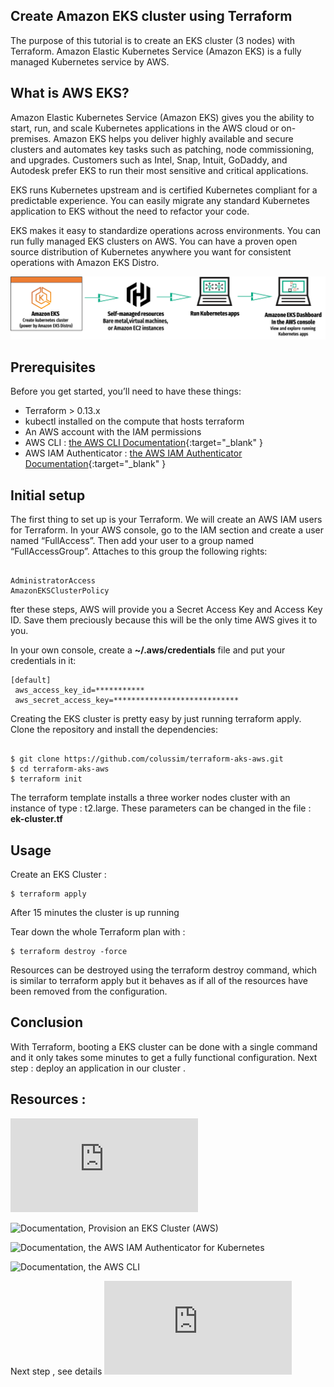 ## Create Amazon EKS cluster using Terraform

The purpose of this tutorial is to create an EKS cluster (3 nodes) with Terraform. Amazon Elastic Kubernetes Service (Amazon EKS) is a fully managed Kubernetes service by AWS.

## What is AWS EKS?

Amazon Elastic Kubernetes Service (Amazon EKS) gives you the ability to start, run, and scale Kubernetes applications in the AWS cloud or on-premises. Amazon EKS helps you deliver highly available and secure clusters and automates key tasks such as patching, node commissioning, and upgrades. Customers such as Intel, Snap, Intuit, GoDaddy, and Autodesk prefer EKS to run their most sensitive and critical applications.

EKS runs Kubernetes upstream and is certified Kubernetes compliant for a predictable experience. You can easily migrate any standard Kubernetes application to EKS without the need to refactor your code.

EKS makes it easy to standardize operations across environments. You can run fully managed EKS clusters on AWS. You can have a proven open source distribution of Kubernetes anywhere you want for consistent operations with Amazon EKS Distro.

![AWS EKS, AWS EKS infra](/images/aws-eks.png)


## Prerequisites

Before you get started, you’ll need to have these things:
* Terraform > 0.13.x
* kubectl installed on the compute that hosts terraform
* An AWS account with the IAM permissions
* AWS CLI : [the AWS CLI Documentation](https://github.com/aws/aws-cli/tree/v2){:target="_blank" }
* AWS IAM Authenticator : [the AWS IAM Authenticator Documentation](https://docs.aws.amazon.com/eks/latest/userguide/install-aws-iam-authenticator.html){:target="_blank" }


## Initial setup

The first thing to set up is your Terraform. We will create an AWS IAM users for Terraform.
In your AWS console, go to the IAM section and create a user named “FullAccess”. Then add your user to a group named “FullAccessGroup”. Attaches to this group the following rights:

```

AdministratorAccess
AmazonEKSClusterPolicy

```
fter these steps, AWS will provide you a Secret Access Key and Access Key ID. Save them preciously because this will be the only time AWS gives it to you.

In your own console, create a **~/.aws/credentials** file and put your credentials in it:
```
[default]
 aws_access_key_id=***********
 aws_secret_access_key=****************************

```

Creating the EKS cluster is pretty easy by just running terraform apply.
Clone the repository and install the dependencies:

```

$ git clone https://github.com/colussim/terraform-aks-aws.git
$ cd terraform-aks-aws
$ terraform init

```

The terraform template installs a three worker nodes cluster with an instance of type : t2.large.
These parameters can be changed in the file :  **ek-cluster.tf**

## Usage

Create an EKS Cluster :

```
$ terraform apply
```

After 15 minutes the cluster is up running

Tear down the whole Terraform plan with :

```
$ terraform destroy -force
```

Resources can be destroyed using the terraform destroy command, which is similar to terraform apply but it behaves as if all of the resources have been removed from the configuration.

## Conclusion

With Terraform, booting a EKS cluster can be done with a single command and it only takes some minutes to get a fully functional configuration.
Next step : deploy an application in our cluster .

## Resources :

![Documentation, the Terraform Documentation](https://www.terraform.io/docs/index.html "the Terraform Documentation")

![Documentation, Provision an EKS Cluster (AWS)](https://learn.hashicorp.com/tutorials/terraform/eks "Provision an EKS Cluster")

![Documentation, the AWS IAM Authenticator for Kubernetes](https://github.com/kubernetes-sigs/aws-iam-authenticator "the AWS IAM Authenticator for Kubernetes")

![Documentation, the AWS CLI](https://github.com/aws/aws-cli/tree/v2 "the AWS CLI")


Next step , see details 
![here](https://techlabnews.com/2021/terraform-EKS-AWS/index.html "Create Amazon EKS cluster using Terraform")

